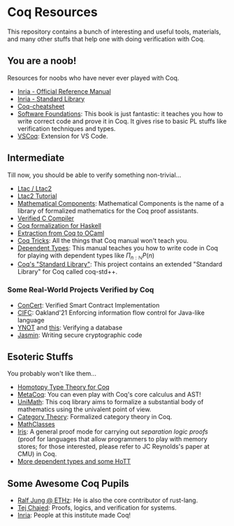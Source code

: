 # Coq Resources

This repository contains a bunch of interesting and useful tools, materials, and many other stuffs that help one with doing verification with Coq.

## You are a noob!

Resources for noobs who have never ever played with Coq.

* [Inria - Official Reference Manual](https://coq.inria.fr/doc/V8.18.0/refman/)
* [Inria - Standard Library](https://coq.inria.fr/doc/V8.18.0/stdlib/)
* [Coq-cheatsheet](https://julesjacobs.com/notes/coq-cheatsheet/coq-cheatsheet.pdf)
* [Software Foundations](https://softwarefoundations.cis.upenn.edu/): This book is just fantastic: it teaches you how to write correct code and prove it in Coq. It gives rise to basic PL stuffs like verification techniques and types.
* [VSCoq](https://github.com/coq-community/vscoq): Extension for VS Code.

## Intermediate

Till now, you should be able to verify something non-trivial...

* [Ltac / Ltac2](https://coq.inria.fr/refman/proofs/creating-tactics/index.html)
* [Ltac2 Tutorial](https://github.com/tchajed/ltac2-tutorial)
* [Mathematical Components](https://math-comp.github.io/mcb/): Mathematical Components is the name of a library of formalized mathematics for the Coq proof assistants.
* [Verified C Compiler](https://github.com/AbsInt/CompCert)
* [Coq formalization for Haskell](https://github.com/jwiegley/coq-haskell)
* [Extraction from Coq to OCaml](https://coq.inria.fr/refman/addendum/extraction.html)
* [Coq Tricks](https://github.com/tchajed/coq-tricks): All the things that Coq manual won't teach you.
* [Dependent Types](http://adam.chlipala.net/papers/CpdtJFR/CpdtJFR.pdf): This manual teaches you how to write code in Coq for playing with dependent types like $\Pi_{n: \mathbb{N}} P(n)$
* [Coq's "Standard Library"](https://gitlab.mpi-sws.org/iris/stdpp): This project contains an extended "Standard Library" for Coq called coq-std++.

### Some Real-World Projects Verified by Coq

* [ConCert](https://github.com/AU-COBRA/ConCert): Verified Smart Contract Implementation
* [CIFC](https://github.com/HarvardPL/CIFC): Oakland'21 Enforcing information flow control for Java-like language
* [YNOT](https://github.com/hiroki-chen/Coq-RDB) and [this](https://github.com/ynot-harvard/ynot): Verifying a database
* [Jasmin](https://github.com/jasmin-lang/jasmin): Writing secure cryptographic code

## Esoteric Stuffs

You probably won't like them...

* [Homotopy Type Theory for Coq](https://github.com/HoTT/Coq-HoTT)
* [MetaCoq](https://github.com/MetaCoq/metacoq): You can even play with Coq's core calculus and AST!
* [UniMath](https://github.com/UniMath/UniMath): This coq library aims to formalize a substantial body of mathematics using the univalent point of view.
* [Category Theory](https://github.com/jwiegley/category-theory): Formalized category theory in Coq.
* [MathClasses](https://github.com/coq-community/math-classes)
* [Iris](https://gitlab.mpi-sws.org/iris/iris): A general proof mode for carrying out *separation logic proofs* (proof for languages that allow programmers to play with memory stores; for those interested, please refer to JC Reynolds's paper at CMU) in Coq.
* [More dependent types and some HoTT](./dependent_types.md)

## Some Awesome Coq Pupils

* [Ralf Jung @ ETHz](https://research.ralfj.de/): He is also the core contributor of rust-lang.
* [Tej Chajed](https://www.chajed.io/): Proofs, logics, and verification for systems.
* [Inria](https://www.inria.fr/fr): People at this institute made Coq!
